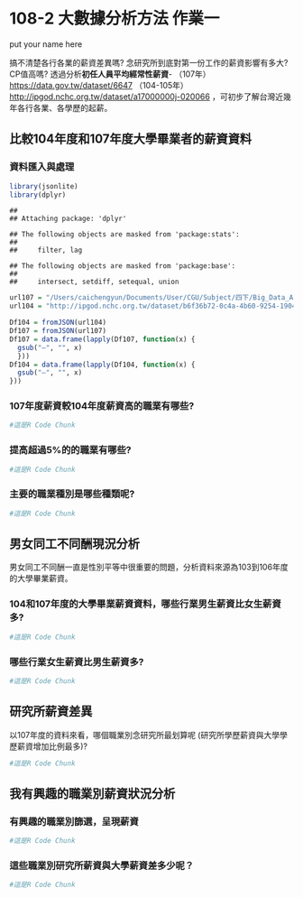 108-2 大數據分析方法 作業一
================
put your name here

搞不清楚各行各業的薪資差異嗎? 念研究所到底對第一份工作的薪資影響有多大? CP值高嗎? 透過分析**初任人員平均經常性薪資**-
（107年）<https://data.gov.tw/dataset/6647>
（104-105年）<http://ipgod.nchc.org.tw/dataset/a17000000j-020066>
，可初步了解台灣近幾年各行各業、各學歷的起薪。

## 比較104年度和107年度大學畢業者的薪資資料

### 資料匯入與處理

``` r
library(jsonlite)
library(dplyr)
```

    ## 
    ## Attaching package: 'dplyr'

    ## The following objects are masked from 'package:stats':
    ## 
    ##     filter, lag

    ## The following objects are masked from 'package:base':
    ## 
    ##     intersect, setdiff, setequal, union

``` r
url107 = "/Users/caichengyun/Documents/User/CGU/Subject/四下/Big_Data_Analytical_Methods/HWs/108bigdatacguim-hw1-jcratebo703/jsonFile/107年各教育程度別初任人員每人每月經常性薪資─按大職類分.json"
url104 = "http://ipgod.nchc.org.tw/dataset/b6f36b72-0c4a-4b60-9254-1904e180ddb1/resource/63ecb4a9-f634-45f4-8b38-684b72cf95ba/download/0df38b73f75962d5468a11942578cce5.json"

Df104 = fromJSON(url104)
Df107 = fromJSON(url107)
Df107 = data.frame(lapply(Df107, function(x) {
  gsub("—", "", x)
  }))
Df104 = data.frame(lapply(Df104, function(x) {
  gsub("—", "", x)
}))
```

### 107年度薪資較104年度薪資高的職業有哪些?

``` r
#這是R Code Chunk
```

### 提高超過5%的的職業有哪些?

``` r
#這是R Code Chunk
```

### 主要的職業種別是哪些種類呢?

``` r
#這是R Code Chunk
```

## 男女同工不同酬現況分析

男女同工不同酬一直是性別平等中很重要的問題，分析資料來源為103到106年度的大學畢業薪資。

### 104和107年度的大學畢業薪資資料，哪些行業男生薪資比女生薪資多?

``` r
#這是R Code Chunk
```

### 哪些行業女生薪資比男生薪資多?

``` r
#這是R Code Chunk
```

## 研究所薪資差異

以107年度的資料來看，哪個職業別念研究所最划算呢 (研究所學歷薪資與大學學歷薪資增加比例最多)?

``` r
#這是R Code Chunk
```

## 我有興趣的職業別薪資狀況分析

### 有興趣的職業別篩選，呈現薪資

``` r
#這是R Code Chunk
```

### 這些職業別研究所薪資與大學薪資差多少呢？

``` r
#這是R Code Chunk
```
